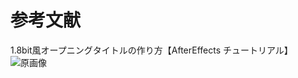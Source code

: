 # 参考文献
1.8bit風オープニングタイトルの作り方【AfterEffects チュートリアル】
![原画像](https://www.youtube.com/watch?v=Up6jx4eZnls&t=934s)  

